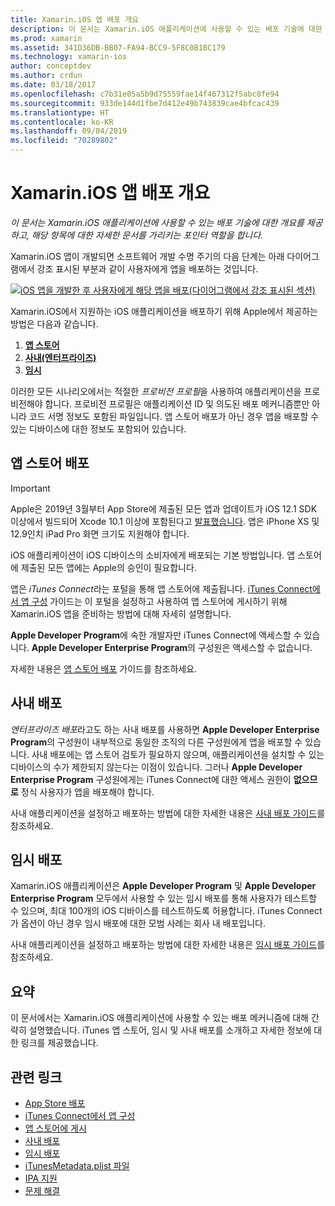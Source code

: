 ```yaml
---
title: Xamarin.iOS 앱 배포 개요
description: 이 문서는 Xamarin.iOS 애플리케이션에 사용할 수 있는 배포 기술에 대한 개요를 제공하고, 해당 항목에 대한 자세한 문서를 가리키는 포인터 역할을 합니다.
ms.prod: xamarin
ms.assetid: 341D36DB-BB07-FA94-BCC9-5F8C0B18C179
ms.technology: xamarin-ios
author: conceptdev
ms.author: crdun
ms.date: 03/18/2017
ms.openlocfilehash: c7b31e05a5b9d75559fae14f467312f5abc8fe94
ms.sourcegitcommit: 933de144d1fbe7d412e49b743839cae4bfcac439
ms.translationtype: HT
ms.contentlocale: ko-KR
ms.lasthandoff: 09/04/2019
ms.locfileid: "70289802"
---
```

# <a name="xamarinios-app-distribution-overview"></a>Xamarin.iOS 앱 배포 개요

_이 문서는 Xamarin.iOS 애플리케이션에 사용할 수 있는 배포 기술에 대한 개요를 제공하고, 해당 항목에 대한 자세한 문서를 가리키는 포인터 역할을 합니다._

Xamarin.iOS 앱이 개발되면 소프트웨어 개발 수명 주기의 다음 단계는 아래 다이어그램에서 강조 표시된 부분과 같이 사용자에게 앱을 배포하는 것입니다.


[![](images/publishingdiagram.png "iOS 앱을 개발한 후 사용자에게 해당 앱을 배포(다이어그램에서 강조 표시된 섹션)")](images/publishingdiagram.png#lightbox)


Xamarin.iOS에서 지원하는 iOS 애플리케이션을 배포하기 위해 Apple에서 제공하는 방법은 다음과 같습니다.

1. [**앱 스토어**](#App_Store_Distribution)
2. [**사내(엔터프라이즈)** ](#In-House_Distribution)
3. [**임시**](#Ad_Hoc_Distribution)

이러한 모든 시나리오에서는 적절한 *프로비전 프로필*을 사용하여 애플리케이션을 프로비전해야 합니다. 프로비전 프로필은 애플리케이션 ID 및 의도된 배포 메커니즘뿐만 아니라 코드 서명 정보도 포함된 파일입니다. 앱 스토어 배포가 아닌 경우 앱을 배포할 수 있는 디바이스에 대한 정보도 포함되어 있습니다.

<a name="App_Store_Distribution"/>

## <a name="app-store-distribution"></a>앱 스토어 배포

> [!IMPORTANT]
> Apple은 2019년 3월부터 App Store에 제출된 모든 앱과 업데이트가 iOS 12.1 SDK 이상에서 빌드되어 Xcode 10.1 이상에 포함된다고 [발표했습니다](https://developer.apple.com/ios/submit/).
> 앱은 iPhone XS 및 12.9인치 iPad Pro 화면 크기도 지원해야 합니다.

iOS 애플리케이션이 iOS 디바이스의 소비자에게 배포되는 기본 방법입니다. 앱 스토어에 제출된 모든 앱에는 Apple의 승인이 필요합니다.

앱은 *iTunes Connect*라는 포털을 통해 앱 스토어에 제출됩니다. [iTunes Connect에서 앱 구성](~/ios/deploy-test/app-distribution/app-store-distribution/itunesconnect.md) 가이드는 이 포털을 설정하고 사용하여 앱 스토어에 게시하기 위해 Xamarin.iOS 앱을 준비하는 방법에 대해 자세히 설명합니다.

**Apple Developer Program**에 속한 개발자만 iTunes Connect에 액세스할 수 있습니다. **Apple Developer Enterprise Program**의 구성원은 액세스할 수 없습니다.

자세한 내용은 [앱 스토어 배포](~/ios/deploy-test/app-distribution/app-store-distribution/index.md) 가이드를 참조하세요.

<a name="In-House_Distribution"/>

## <a name="in-house-distribution"></a>사내 배포

*엔터프라이즈 배포*라고도 하는 사내 배포를 사용하면 **Apple Developer Enterprise Program**의 구성원이 내부적으로 동일한 조직의 다른 구성원에게 앱을 배포할 수 있습니다. 사내 배포에는 앱 스토어 검토가 필요하지 않으며, 애플리케이션을 설치할 수 있는 디바이스의 수가 제한되지 않는다는 이점이 있습니다. 그러나 **Apple Developer Enterprise Program** 구성원에게는 iTunes Connect에 대한 액세스 권한이 **없으므로** 정식 사용자가 앱을 배포해야 합니다.

사내 애플리케이션을 설정하고 배포하는 방법에 대한 자세한 내용은 [사내 배포 가이드](~/ios/deploy-test/app-distribution/in-house-distribution.md)를 참조하세요.

<a name="Ad_Hoc_Distribution"/>

## <a name="ad-hoc-distribution"></a>임시 배포

Xamarin.iOS 애플리케이션은 **Apple Developer Program** 및 **Apple Developer Enterprise Program** 모두에서 사용할 수 있는 임시 배포를 통해 사용자가 테스트할 수 있으며, 최대 100개의 iOS 디바이스를 테스트하도록 허용합니다. iTunes Connect가 옵션이 아닌 경우 임시 배포에 대한 모범 사례는 회사 내 배포입니다.

사내 애플리케이션을 설정하고 배포하는 방법에 대한 자세한 내용은 [임시 배포 가이드](~/ios/deploy-test/app-distribution/ad-hoc-distribution.md)를 참조하세요.

## <a name="summary"></a>요약

이 문서에서는 Xamarin.iOS 애플리케이션에 사용할 수 있는 배포 메커니즘에 대해 간략히 설명했습니다. iTunes 앱 스토어, 임시 및 사내 배포를 소개하고 자세한 정보에 대한 링크를 제공했습니다.

## <a name="related-links"></a>관련 링크

- [App Store 배포](~/ios/deploy-test/app-distribution/app-store-distribution/index.md)
- [iTunes Connect에서 앱 구성](~/ios/deploy-test/app-distribution/app-store-distribution/itunesconnect.md)
- [앱 스토어에 게시](~/ios/deploy-test/app-distribution/app-store-distribution/publishing-to-the-app-store.md)
- [사내 배포](~/ios/deploy-test/app-distribution/in-house-distribution.md)
- [임시 배포](~/ios/deploy-test/app-distribution/ad-hoc-distribution.md)
- [iTunesMetadata.plist 파일](~/ios/deploy-test/app-distribution/itunesmetadata.md)
- [IPA 지원](~/ios/deploy-test/app-distribution/ipa-support.md)
- [문제 해결](~/ios/deploy-test/troubleshooting.md)
